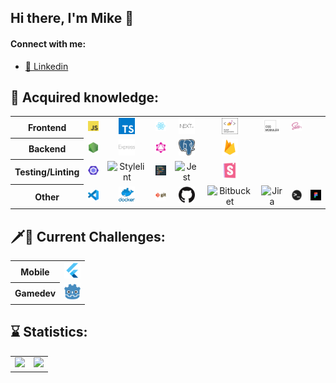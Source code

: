 ## Hi there, I'm Mike 🧐

#### Connect with me: 
- [📧 Linkedin][linkedin]

## 🏰 Acquired knowledge:

<table>
  <tr>
    <th>Frontend</th>
    <td align="center"><img title="Javascript" alt="Javascript" width="26px" src="https://raw.githubusercontent.com/github/explore/80688e429a7d4ef2fca1e82350fe8e3517d3494d/topics/javascript/javascript.png" /></td>
    <td align="center"><img title="Typescript" alt="Typescript" width="26px" src="https://raw.githubusercontent.com/github/explore/80688e429a7d4ef2fca1e82350fe8e3517d3494d/topics/typescript/typescript.png" /></td>
    <td align="center"><img title="React" alt="React" width="26px" src="https://raw.githubusercontent.com/github/explore/80688e429a7d4ef2fca1e82350fe8e3517d3494d/topics/react/react.png" /></td>
    <td align="center"><img title="NextJS" alt="NextJS" width="26px" src="https://raw.githubusercontent.com/github/explore/main/topics/nextjs/nextjs.png" /></td>
    <td align="center"><img title="Styled Components" alt="Styled Components" width="26px" src="https://raw.githubusercontent.com/github/explore/main/topics/styled-components/styled-components.png" /></td>
    <td align="center"><img title="CSS Modules" alt="CSS Modules" width="26px" src="https://raw.githubusercontent.com/github/explore/main/topics/css-modules/css-modules.png" /></td>
    <td align="center"><img title="Sass preprocess CSS" alt="Sass preprocess CSS" width="26px" src="https://raw.githubusercontent.com/github/explore/80688e429a7d4ef2fca1e82350fe8e3517d3494d/topics/sass/sass.png" /></td>
  </tr>
  <tr>
    <th>Backend</th>
    <td align="center"><img title="Node.js" alt="Node.js" width="26px" src="https://raw.githubusercontent.com/github/explore/80688e429a7d4ef2fca1e82350fe8e3517d3494d/topics/nodejs/nodejs.png" /></td>
    <td align="center"><img title="Express.js" alt="Express.js" width="26px" src="https://raw.githubusercontent.com/github/explore/80688e429a7d4ef2fca1e82350fe8e3517d3494d/topics/express/express.png" /></td>
    <td align="center"><img title="GraphQL" alt="GraphQL" width="26px" src="https://raw.githubusercontent.com/github/explore/80688e429a7d4ef2fca1e82350fe8e3517d3494d/topics/graphql/graphql.png" /></td>
    <td align="center"><img title="PostgreSQL" alt="PostgreSQL" width="26px" src="https://raw.githubusercontent.com/github/explore/80688e429a7d4ef2fca1e82350fe8e3517d3494d/topics/postgresql/postgresql.png" /></td>
    <td align="center"><img title="Firebase" alt="Firebase" width="26px" src="https://raw.githubusercontent.com/github/explore/80688e429a7d4ef2fca1e82350fe8e3517d3494d/topics/firebase/firebase.png" /></td>
  </tr>
  <tr>
    <th>Testing/Linting</th>
    <td align="center"><img title="Eslint" alt="Eslint" width="26px" src="https://raw.githubusercontent.com/github/explore/main/topics/eslint/eslint.png" /></td>
    <td align="center"><img title="Stylelint" alt="Stylelint" width="26px" src="https://github.com/msobiecki/msobiecki/assets/9337412/6375c3f3-8321-4a20-9b56-91f948b28682" /></td>
    <td align="center"><img title="Prettier" alt="Prettier" width="26px" src="https://raw.githubusercontent.com/github/explore/main/topics/prettier/prettier.png" /></td>
    <td align="center"><img title="Jest" alt="Jest" width="26px" src="https://miro.medium.com/max/600/1*i37IyHf6vnhqWIA9osxU3w.png" /></td>
    <td align="center"><img title="Storybook" alt="Storybook" width="26px" src="https://raw.githubusercontent.com/github/explore/main/topics/storybook/storybook.png" /></td>
  </tr>
  <tr>
    <th>Other</th>
    <td align="center"><img title="Visual Studio Code" alt="Visual Studio Code" width="26px" src="https://raw.githubusercontent.com/github/explore/80688e429a7d4ef2fca1e82350fe8e3517d3494d/topics/visual-studio-code/visual-studio-code.png" /></td>
    <td align="center"><img title="Docker" alt="Docker" width="26px" src="https://raw.githubusercontent.com/github/explore/80688e429a7d4ef2fca1e82350fe8e3517d3494d/topics/docker/docker.png" /></td>
    <td align="center"><img title="Git" alt="Git" width="26px" src="https://raw.githubusercontent.com/github/explore/80688e429a7d4ef2fca1e82350fe8e3517d3494d/topics/git/git.png" /></td>
    <td align="center"><img title="GitHub" alt="GitHub" width="26px" src="https://raw.githubusercontent.com/github/explore/78df643247d429f6cc873026c0622819ad797942/topics/github/github.png" /></td>
    <td align="center"><img title="Bitbucket" alt="Bitbucket" width="26px" src="https://cdn3.iconfinder.com/data/icons/popular-services-brands/512/bitbucket-512.png" /></td>
    <td align="center"><img title="Jira" alt="Jira" width="26px" src="https://w7.pngwing.com/pngs/20/247/png-transparent-jira-atlassian-confluence-bug-tracking-system-computer-software-jira-atlassian-text-hand-logo.png" /></td>
    <td align="center"><img title="Terminal" alt="Terminal" width="26px" src="https://raw.githubusercontent.com/github/explore/80688e429a7d4ef2fca1e82350fe8e3517d3494d/topics/terminal/terminal.png" /></td>
    <td align="center"><img title="Figma" alt="Figma" width="26px" src="https://raw.githubusercontent.com/github/explore/main/topics/figma/figma.png" /></td>
  </tr>
</table>

## 🗡🐉 Current Challenges:

<table>
  <tr>
    <th>Mobile</th>
    <td align="center"><img title="Flutter" alt="Flutter" width="26px" src="https://raw.githubusercontent.com/github/explore/80688e429a7d4ef2fca1e82350fe8e3517d3494d/topics/flutter/flutter.png" /></td>
  </tr>
  <tr>
    <th>Gamedev</th>
    <td align="center"><img title="Godot" alt="Godot" width="26px" src="https://raw.githubusercontent.com/github/explore/80688e429a7d4ef2fca1e82350fe8e3517d3494d/topics/godot/godot.png" /></td>
  </tr>
</table>

## ⌛ Statistics:

<table>
  <tr>
    <td>
      <picture>
        <source
          srcset="https://github-readme-stats.vercel.app/api/top-langs/?username=msobiecki&show_icons=true&theme=dark&hide_border=true&layout=donut"
          media="(prefers-color-scheme: dark)"
        />
        <source
          srcset="https://github-readme-stats.vercel.app/api/top-langs/?username=msobiecki&show_icons=true&hide_border=true&layout=donut"
          media="(prefers-color-scheme: light), (prefers-color-scheme: no-preference)"
        />
        <img src="https://github-readme-stats.vercel.app/api/top-langs/?username=msobiecki&show_icons=true&hide_border=true&layout=donut" />
      </picture>
    </td>
    <td>
      <picture>
        <source
          srcset="https://github-readme-stats.vercel.app/api?username=msobiecki&show_icons=true&theme=dark&hide_border=true&hide_rank=true&custom_title=Overall+Statistics"
          media="(prefers-color-scheme: dark)"
        />
        <source
          srcset="https://github-readme-stats.vercel.app/api?username=msobiecki&show_icons=true&hide_border=true&custom_title=Overall+Statistics"
          media="(prefers-color-scheme: light), (prefers-color-scheme: no-preference)"
        />
        <img src="https://github-readme-stats.vercel.app/api?username=msobiecki&show_icons=true&hide_border=true&custom_title=Overall+Statistics" />
      </picture>
    </td>
  </tr>
</table>

[linkedin]: https://www.linkedin.com/in/msobiecki
